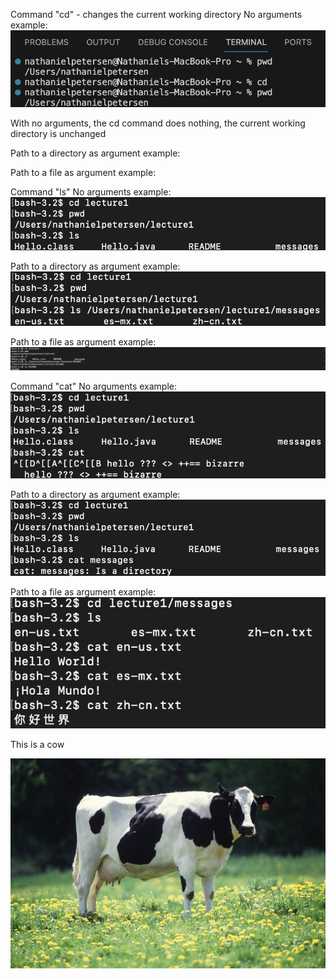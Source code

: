 Command "cd" - changes the current working directory
No arguments example:
![Image](example1.jpg)

With no arguments, the cd command does nothing, the current working directory is unchanged


Path to a directory as argument example:

Path to a file as argument example:

Command "ls"
No arguments example:
![Image](example4.jpg)

Path to a directory as argument example:
![Image](example5.jpg)

Path to a file as argument example:
![Image](example6.jpg)

Command "cat"
No arguments example:
![Image](example7.jpg)

Path to a directory as argument example:
![Image](example8.jpg)

Path to a file as argument example:
![Image](example9.jpg)




This is a cow

![Image](Cow_female_black_white.jpg)



